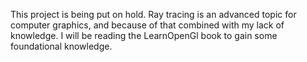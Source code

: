 This project is being put on hold. Ray tracing is an advanced topic for computer graphics,
and because of that combined with my lack of knowledge. I will be reading the LearnOpenGl
book to gain some foundational knowledge.

